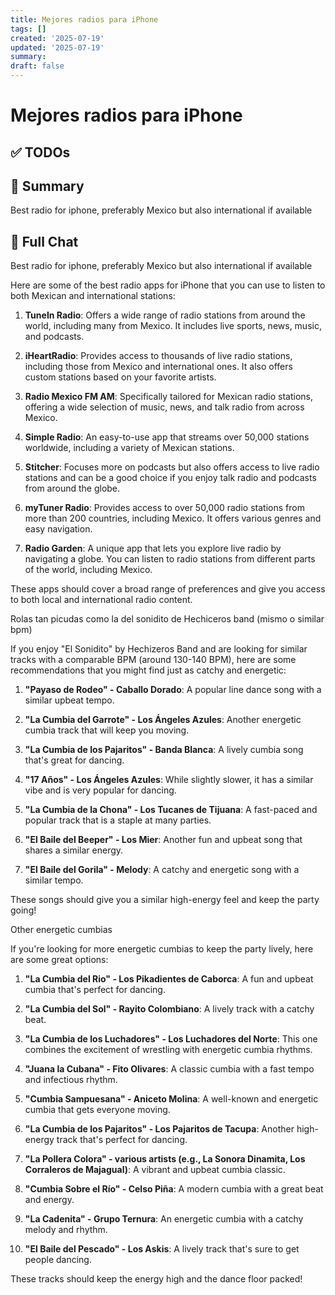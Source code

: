 ```yaml
---
title: Mejores radios para iPhone
tags: []
created: '2025-07-19'
updated: '2025-07-19'
summary:
draft: false
---
```


# Mejores radios para iPhone

## ✅ TODOs


## 📌 Summary
Best radio for iphone, preferably Mexico but also international if available

## 🧠 Full Chat


Best radio for iphone, preferably Mexico but also international if available



Here are some of the best radio apps for iPhone that you can use to listen to both Mexican and international stations:

1. **TuneIn Radio**: Offers a wide range of radio stations from around the world, including many from Mexico. It includes live sports, news, music, and podcasts.

2. **iHeartRadio**: Provides access to thousands of live radio stations, including those from Mexico and international ones. It also offers custom stations based on your favorite artists.

3. **Radio Mexico FM AM**: Specifically tailored for Mexican radio stations, offering a wide selection of music, news, and talk radio from across Mexico.

4. **Simple Radio**: An easy-to-use app that streams over 50,000 stations worldwide, including a variety of Mexican stations.

5. **Stitcher**: Focuses more on podcasts but also offers access to live radio stations and can be a good choice if you enjoy talk radio and podcasts from around the globe.

6. **myTuner Radio**: Provides access to over 50,000 radio stations from more than 200 countries, including Mexico. It offers various genres and easy navigation.

7. **Radio Garden**: A unique app that lets you explore live radio by navigating a globe. You can listen to radio stations from different parts of the world, including Mexico.

These apps should cover a broad range of preferences and give you access to both local and international radio content.

Rolas tan picudas como la del sonidito de Hechiceros band (mismo o similar bpm)

If you enjoy "El Sonidito" by Hechizeros Band and are looking for similar tracks with a comparable BPM (around 130-140 BPM), here are some recommendations that you might find just as catchy and energetic:

1. **"Payaso de Rodeo" - Caballo Dorado**: A popular line dance song with a similar upbeat tempo.
   
2. **"La Cumbia del Garrote" - Los Ángeles Azules**: Another energetic cumbia track that will keep you moving.

3. **"La Cumbia de los Pajaritos" - Banda Blanca**: A lively cumbia song that's great for dancing.

4. **"17 Años" - Los Ángeles Azules**: While slightly slower, it has a similar vibe and is very popular for dancing.

5. **"La Cumbia de la Chona" - Los Tucanes de Tijuana**: A fast-paced and popular track that is a staple at many parties.

6. **"El Baile del Beeper" - Los Mier**: Another fun and upbeat song that shares a similar energy.

7. **"El Baile del Gorila" - Melody**: A catchy and energetic song with a similar tempo.

These songs should give you a similar high-energy feel and keep the party going!

Other energetic cumbias

If you're looking for more energetic cumbias to keep the party lively, here are some great options:

1. **"La Cumbia del Rio" - Los Pikadientes de Caborca**: A fun and upbeat cumbia that's perfect for dancing.

2. **"La Cumbia del Sol" - Rayito Colombiano**: A lively track with a catchy beat.

3. **"La Cumbia de los Luchadores" - Los Luchadores del Norte**: This one combines the excitement of wrestling with energetic cumbia rhythms.

4. **"Juana la Cubana" - Fito Olivares**: A classic cumbia with a fast tempo and infectious rhythm.

5. **"Cumbia Sampuesana" - Aniceto Molina**: A well-known and energetic cumbia that gets everyone moving.

6. **"La Cumbia de los Pajaritos" - Los Pajaritos de Tacupa**: Another high-energy track that's perfect for dancing.

7. **"La Pollera Colora" - various artists (e.g., La Sonora Dinamita, Los Corraleros de Majagual)**: A vibrant and upbeat cumbia classic.

8. **"Cumbia Sobre el Río" - Celso Piña**: A modern cumbia with a great beat and energy.

9. **"La Cadenita" - Grupo Ternura**: An energetic cumbia with a catchy melody and rhythm.

10. **"El Baile del Pescado" - Los Askis**: A lively track that's sure to get people dancing.

These tracks should keep the energy high and the dance floor packed!